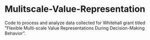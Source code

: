 # Mulitscale-Value-Representation
Code to process and analyze data collected for Whitehall grant titled "Flexible Multi-scale Value Representations During Decision-Making Behavior".
